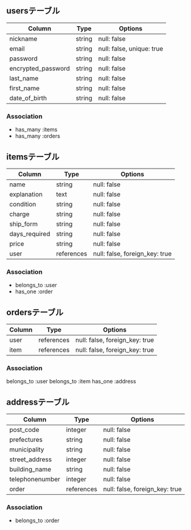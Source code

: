 ## usersテーブル

| Column             | Type    | Options                  |
|--------------------|--------|---------------------------|
| nickname           | string | null: false               |
| email              | string | null: false, unique: true |
| password           | string | null: false               |
| encrypted_password | string | null: false               |
| last_name          | string | null: false               |
| first_name         | string | null: false               |
| date_of_birth      | string | null: false               |

### Association
 - has_many :items
 - has_many :orders

## itemsテーブル
| Column        | Type       | Options                        |
| ------------- | ---------- | ------------------------------ |
| name          | string     | null: false                    |
| explanation   | text       | null: false                    |
| condition     | string     | null: false                    |
| charge        | string     | null: false                    |
| ship_form     | string     | null: false                    |
| days_required | string     | null: false                    |
| price         | string     | null: false                    |
| user          | references | null: false, foreign_key: true |

### Association
- belongs_to :user
- has_one :order

## ordersテーブル
| Column | Type       | Options                        |
| ----   | ---------- | ------------------------------ |
| user   | references | null: false, foreign_key: true |
| item   | references | null: false, foreign_key: true |

### Association
belongs_to :user
belongs_to :item
has_one :address

## addressテーブル
| Column          | Type       | Options                        |
| --------------- | ---------- | ------------------------------ |
| post_code       | integer    | null: false                    |
| prefectures     | string     | null: false                    |
| municipality    | string     | null: false                    |
| street_address  | integer    | null: false                    |
| building_name   | string     | null: false                    |
| telephonenumber | integer    | null: false                    |
| order           | references | null: false, foreign_key: true |

### Association
- belongs_to :order
